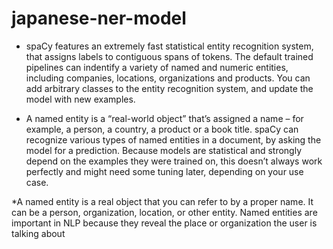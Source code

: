 # japanese-ner-model

* spaCy features an extremely fast statistical entity recognition system, that assigns labels to contiguous spans of tokens. The default trained pipelines can indentify a variety of named and numeric entities, including companies, locations, organizations and products. You can add arbitrary classes to the entity recognition system, and update the model with new examples.

* A named entity is a “real-world object” that’s assigned a name – for example, a person, a country, a product or a book title. spaCy can recognize various types of named entities in a document, by asking the model for a prediction. Because models are statistical and strongly depend on the examples they were trained on, this doesn’t always work perfectly and might need some tuning later, depending on your use case.

*A named entity is a real object that you can refer to by a proper
name. It can be a person, organization, location, or other entity.
Named entities are important in NLP because they reveal the
place or organization the user is talking about
